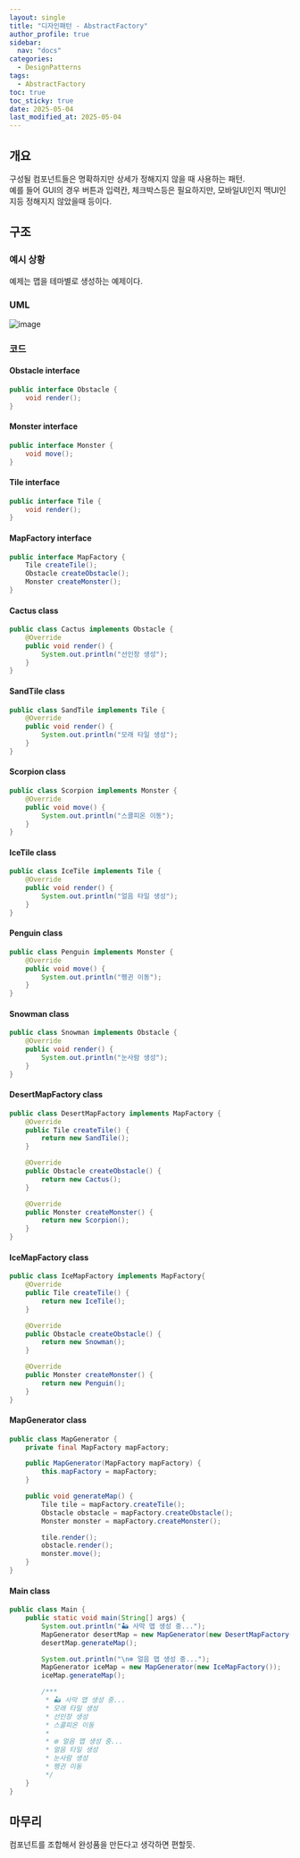 ```yaml
---
layout: single
title: "디자인패턴 - AbstractFactory"
author_profile: true
sidebar:
  nav: "docs"
categories: 
  - DesignPatterns
tags:
  - AbstractFactory
toc: true
toc_sticky: true
date: 2025-05-04
last_modified_at: 2025-05-04
---
```


## 개요
구성될 컴포넌트들은 명확하지만 상세가 정해지지 않을 때 사용하는 패턴.  
예를 들어 GUI의 경우 버튼과 입력칸, 체크박스등은 필요하지만, 모바일UI인지 맥UI인지등 정해지지 않았을때 등이다.

## 구조
### 예시 상황
예제는 맵을 테마별로 생성하는 예제이다.

### UML
![image](../../../images/design/design-pattern/design-pattern_abstractfactory.PNG)

### 코드
#### Obstacle interface
```java
public interface Obstacle {
    void render();
}
```

#### Monster interface
```java
public interface Monster {
    void move();
}
```

#### Tile interface
```java
public interface Tile {
    void render();
}
```

#### MapFactory interface
```java
public interface MapFactory {
    Tile createTile();
    Obstacle createObstacle();
    Monster createMonster();
}
```

#### Cactus class
```java
public class Cactus implements Obstacle {
    @Override
    public void render() {
        System.out.println("선인장 생성");
    }
}
```

#### SandTile class
```java
public class SandTile implements Tile {
    @Override
    public void render() {
        System.out.println("모래 타일 생성");
    }
}
```

#### Scorpion class
```java
public class Scorpion implements Monster {
    @Override
    public void move() {
        System.out.println("스콜피온 이동");
    }
}
```

#### IceTile class
```java
public class IceTile implements Tile {
    @Override
    public void render() {
        System.out.println("얼음 타일 생성");
    }
}
```

#### Penguin class
```java
public class Penguin implements Monster {
    @Override
    public void move() {
        System.out.println("펭귄 이동");
    }
}
```

#### Snowman class
```java
public class Snowman implements Obstacle {
    @Override
    public void render() {
        System.out.println("눈사람 생성");
    }
}
```

#### DesertMapFactory class
```java
public class DesertMapFactory implements MapFactory {
    @Override
    public Tile createTile() {
        return new SandTile();
    }

    @Override
    public Obstacle createObstacle() {
        return new Cactus();
    }

    @Override
    public Monster createMonster() {
        return new Scorpion();
    }
}
```

#### IceMapFactory class
```java
public class IceMapFactory implements MapFactory{
    @Override
    public Tile createTile() {
        return new IceTile();
    }

    @Override
    public Obstacle createObstacle() {
        return new Snowman();
    }

    @Override
    public Monster createMonster() {
        return new Penguin();
    }
}
```

#### MapGenerator class
```java
public class MapGenerator {
    private final MapFactory mapFactory;

    public MapGenerator(MapFactory mapFactory) {
        this.mapFactory = mapFactory;
    }

    public void generateMap() {
        Tile tile = mapFactory.createTile();
        Obstacle obstacle = mapFactory.createObstacle();
        Monster monster = mapFactory.createMonster();

        tile.render();
        obstacle.render();
        monster.move();
    }
}
```

#### Main class
```java
public class Main {
    public static void main(String[] args) {
        System.out.println("🏜️ 사막 맵 생성 중...");
        MapGenerator desertMap = new MapGenerator(new DesertMapFactory());
        desertMap.generateMap();

        System.out.println("\n❄️ 얼음 맵 생성 중...");
        MapGenerator iceMap = new MapGenerator(new IceMapFactory());
        iceMap.generateMap();

        /***
         * 🏜️ 사막 맵 생성 중...
         * 모래 타일 생성
         * 선인장 생성
         * 스콜피온 이동
         * 
         * ❄️ 얼음 맵 생성 중...
         * 얼음 타일 생성
         * 눈사람 생성
         * 펭귄 이동
         */
    }
}
```

## 마무리
컴포넌트를 조합해서 완성품을 만든다고 생각하면 편할듯.